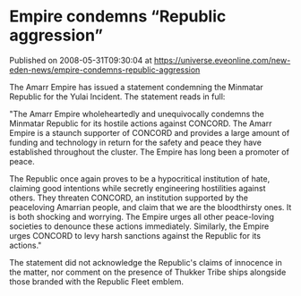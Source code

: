 # Empire condemns “Republic aggression”
Published on 2008-05-31T09:30:04 at https://universe.eveonline.com/new-eden-news/empire-condemns-republic-aggression

The Amarr Empire has issued a statement condemning the Minmatar Republic for the Yulai Incident. The statement reads in full:

"The Amarr Empire wholeheartedly and unequivocally condemns the Minmatar Republic for its hostile actions against CONCORD. The Amarr Empire is a staunch supporter of CONCORD and provides a large amount of funding and technology in return for the safety and peace they have established throughout the cluster. The Empire has long been a promoter of peace.

The Republic once again proves to be a hypocritical institution of hate, claiming good intentions while secretly engineering hostilities against others. They threaten CONCORD, an institution supported by the peaceloving Amarrian people, and claim that we are the bloodthirsty ones. It is both shocking and worrying. The Empire urges all other peace-loving societies to denounce these actions immediately. Similarly, the Empire urges CONCORD to levy harsh sanctions against the Republic for its actions."

The statement did not acknowledge the Republic's claims of innocence in the matter, nor comment on the presence of Thukker Tribe ships alongside those branded with the Republic Fleet emblem.
